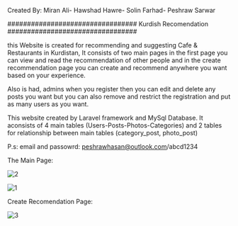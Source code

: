 Created By:
Miran Ali-
Hawshad Hawre-
Solin Farhad-
Peshraw Sarwar


#################################
     Kurdish Recomendation
#################################

this Website is created for recommending and suggesting Cafe & Restaurants in Kurdistan,
It consists of two main pages in the first page you can view and read the recommendation of other people and in the create recommendation page
you can create and recommend anywhere you want based on your experience.

Also is had, admins when you register then you can edit and delete any posts you want but you can also remove and restrict the registration and put as many users as you want.

This website created by Laravel framework and MySql Database.
It aconsists of 4 main tables (Users-Posts-Photos-Categories) and 2 tables for relationship between main tables (category_post, photo_post)

P.s:
email and passowrd: peshrawhasan@outlook.com/abcd1234
 
The Main Page:

![2](https://user-images.githubusercontent.com/66382977/109862754-da447400-7c71-11eb-8416-ba98433a9747.png)

![1](https://user-images.githubusercontent.com/66382977/109862609-b08b4d00-7c71-11eb-9633-7bf83df98f88.png)

Create Recomendation Page:

![3](https://user-images.githubusercontent.com/66382977/109862869-ff38e700-7c71-11eb-830f-65577cc5e546.png)

